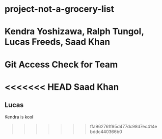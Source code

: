 # project-not-a-grocery-list

# Kendra Yoshizawa, Ralph Tungol, Lucas Freeds, Saad Khan

# Git Access Check for Team

<<<<<<< HEAD
Saad Khan
=======
## Lucas

Kendra is kool
>>>>>>> ffa962761f95d477dc98d7ec414ebddc440366b0
